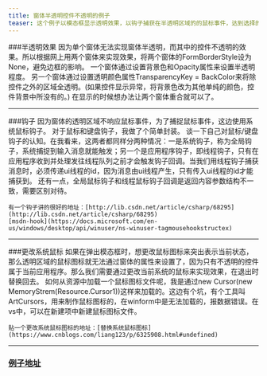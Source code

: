 ```yaml
---
title: 窗体半透明控件不透明的例子
teaser: 这个例子以模态框显示透明效果，以钩子捕获在半透明区域的的鼠标事件，达到选择的效果.
---
```


###半透明效果
	因为单个窗体无法实现窗体半透明，而其中的控件不透明的效果。所以根据网上用两个窗体来实现效果，将两个窗体的FormBorderStyle设为None，避免边框的影响。
	一个窗体通过设置背景色和Opacity属性来设置半透明程度。
	另一个窗体通过设置透明颜色属性TransparencyKey = BackColor来将除控件之外的区域全透明。(如果控件显示异常，将背景色改为其他单纯的颜色，控件背景中所没有的。)
	在显示的时候想办法让两个窗体重合就可以了。

---
###钩子
	因为窗体的透明区域不响应鼠标事件，为了捕捉鼠标事件，这边使用系统鼠标钩子。
	对于鼠标和键盘钩子，我做了个简单封装。
	谈一下自己对鼠标/键盘钩子的认知。在我看来，这两者都同样分两种情况：一是系统钩子，称为全局钩子，系统捕捉到输入消息就能触发；另一个是应用程序钩子，即线程钩子，只有在应用程序收到并处理发往线程队列之前才会触发钩子回调。当我们用线程钩子捕获消息时，必须传递ui线程的id，因为消息由ui线程产生，只有传入ui线程的id才能捕获到。
	还有一点，全局鼠标钩子和线程鼠标钩子回调是返回内容参数结构不一致，需要区别对待。
	
	有一个钩子讲的很好的地址：[http://lib.csdn.net/article/csharp/68295](http://lib.csdn.net/article/csharp/68295)
	[msdn-hook](https://docs.microsoft.com/en-us/windows/desktop/api/winuser/ns-winuser-tagmousehookstructex)

---
###更改系统鼠标
	如果在弹出模态框时，想更改鼠标图标来突出表示当前状态，那么透明区域的鼠标图标就无法通过窗体的属性来设置了，因为只有不透明的控件属于当前应用程序。那么我们需要通过更改当前系统的鼠标来实现效果，在退出时替换回去。
	如何从资源中加载一个鼠标图标文件呢，我是通过new Cursor(new MemoryStrem(Resource.Cursor1))这样来加载的。这边有个坑，有个工具叫ArtCursors，用来制作鼠标图标的，在winform中是无法加载的，报数据错误。在vs中，可以在新建项中新建鼠标图标文件。
	
	贴一个更改系统鼠标图标的地址：[替换系统鼠标图标](https://www.cnblogs.com/liang123/p/6325908.html#undefined)
---
### [例子地址](https://download.csdn.net/download/wanglantian1/10747915)

